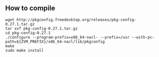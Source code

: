 How to compile
----

	wget http://pkgconfig.freedesktop.org/releases/pkg-config-0.27.1.tar.gz
	tar xvf pkg-config-0.27.1.tar.gz
	cd pkg-config-0.27.1
	./configure --program-prefix=x86_64-nacl- --prefix=/usr --with-pc-path=${ZVM_PREFIX}/x86_64-nacl/lib/pkgconfig
	make
	sudo make install

